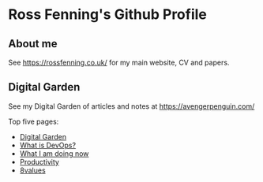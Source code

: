 # Ross Fenning's Github Profile

## About me

See https://rossfenning.co.uk/ for my main website, CV and papers.

## Digital Garden

See my Digital Garden of articles and notes at https://avengerpenguin.com/

Top five pages:

<ul>

<li><a href="https://avengerpenguin.com/digital-garden/">Digital Garden</a></li>

<li><a href="https://avengerpenguin.com/what-is-devops/">What is DevOps?</a></li>

<li><a href="https://avengerpenguin.com/now/">What I am doing now</a></li>

<li><a href="https://avengerpenguin.com/productivity/">Productivity</a></li>

<li><a href="https://avengerpenguin.com/8values/">8values</a></li>

</ul>

